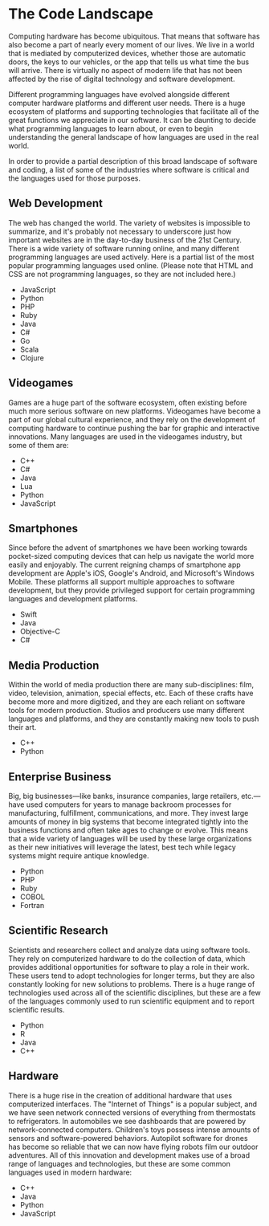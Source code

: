 # The Code Landscape

Computing hardware has become ubiquitous. That means that software has also become a part of nearly every moment of our lives. We live in a world that is mediated by computerized devices, whether those are automatic doors, the keys to our vehicles, or the app that tells us what time the bus will arrive. There is virtually no aspect of modern life that has not been affected by the rise of digital technology and software development.

Different programming languages have evolved alongside different computer hardware platforms and different user needs. There is a huge ecosystem of platforms and supporting technologies that facilitate all of the great functions we appreciate in our software. It can be daunting to decide what programming languages to learn about, or even to begin understanding the general landscape of how languages are used in the real world.

In order to provide a partial description of this broad landscape of software and coding, a list of some of the industries where software is critical and the languages used for those purposes.

## Web Development

The web has changed the world. The variety of websites is impossible to summarize, and it's probably not necessary to underscore just how important websites are in the day-to-day business of the 21st Century. There is a wide variety of software running online, and many different programming languages are used actively. Here is a partial list of the most popular programming languages used online. (Please note that HTML and CSS are not programming languages, so they are not included here.)

* JavaScript
* Python
* PHP
* Ruby
* Java
* C#
* Go
* Scala
* Clojure

## Videogames

Games are a huge part of the software ecosystem, often existing before much more serious software on new platforms. Videogames have become a part of our global cultural experience, and they rely on the development of computing hardware to continue pushing the bar for graphic and interactive innovations. Many languages are used in the videogames industry, but some of them are:

* C++
* C#
* Java
* Lua
* Python
* JavaScript

## Smartphones

Since before the advent of smartphones we have been working towards pocket-sized computing devices that can help us navigate the world more easily and enjoyably. The current reigning champs of smartphone app development are Apple's iOS, Google's Android, and Microsoft's Windows Mobile. These platforms all support multiple approaches to software development, but they provide privileged support for certain programming languages and development platforms.

* Swift
* Java
* Objective-C
* C#

## Media Production

Within the world of media production there are many sub-disciplines: film, video, television, animation, special effects, etc. Each of these crafts have become more and more digitized, and they are each reliant on software tools for modern production. Studios and producers use many different languages and platforms, and they are constantly making new tools to push their art. 

* C++
* Python

## Enterprise Business

Big, big businesses&mdash;like banks, insurance companies, large retailers, etc.&mdash;have used computers for years to manage backroom processes for manufacturing, fulfillment, communications, and more. They invest large amounts of money in big systems that become integrated tightly into the business functions and often take ages to change or evolve. This means that a wide variety of languages will be used by these large organizations as their new initiatives will leverage the latest, best tech while legacy systems might require antique knowledge.

* Python
* PHP
* Ruby
* COBOL
* Fortran

## Scientific Research

Scientists and researchers collect and analyze data using software tools. They rely on computerized hardware to do the collection of data, which provides additional opportunities for software to play a role in their work. These users tend to adopt technologies for longer terms, but they are also constantly looking for new solutions to problems. There is a huge range of technologies used across all of the scientific disciplines, but these are a few of the languages commonly used to run scientific equipment and to report scientific results.

* Python
* R
* Java
* C++

## Hardware

There is a huge rise in the creation of additional hardware that uses computerized interfaces. The "Internet of Things" is a popular subject, and we have seen network connected versions of everything from thermostats to refrigerators. In automobiles we see dashboards that are powered by network-connected computers. Children's toys possess intense amounts of sensors and software-powered behaviors. Autopilot software for drones has become so reliable that we can now have flying robots film our outdoor adventures. All of this innovation and development makes use of a broad range of languages and technologies, but these are some common languages used in modern hardware:

* C++
* Java
* Python
* JavaScript